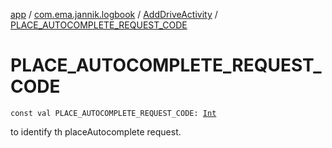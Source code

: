[app](../../index.md) / [com.ema.jannik.logbook](../index.md) / [AddDriveActivity](index.md) / [PLACE_AUTOCOMPLETE_REQUEST_CODE](./-p-l-a-c-e_-a-u-t-o-c-o-m-p-l-e-t-e_-r-e-q-u-e-s-t_-c-o-d-e.md)

# PLACE_AUTOCOMPLETE_REQUEST_CODE

`const val PLACE_AUTOCOMPLETE_REQUEST_CODE: `[`Int`](https://kotlinlang.org/api/latest/jvm/stdlib/kotlin/-int/index.html)

to identify th placeAutocomplete request.

